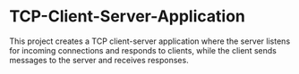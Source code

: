 # TCP-Client-Server-Application
This project creates a TCP client-server application where the server listens for incoming connections and responds to clients, while the client sends messages to the server and receives responses.
